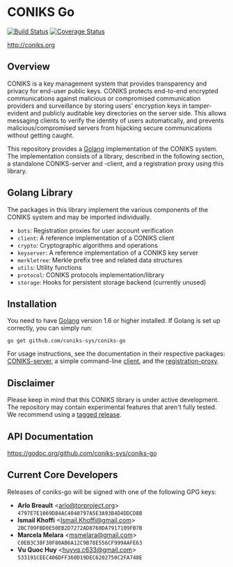 # CONIKS Go

[![Build Status](https://travis-ci.org/coniks-sys/coniks-go.svg?branch=master)](https://travis-ci.org/coniks-sys/coniks-go)
[![Coverage Status](https://coveralls.io/repos/github/coniks-sys/coniks-go/badge.svg?branch=master&dummy=1)](https://coveralls.io/github/coniks-sys/coniks-go)

http://coniks.org

## Overview

CONIKS is a key management system that provides transparency and privacy
for end-user public keys.
CONIKS protects end-to-end encrypted communications against malicious or
compromised communication providers and surveillance by storing users'
encryption keys in tamper-evident and publicly auditable
key directories on the server side.
This allows messaging clients to verify the identity of
users automatically, and prevents malicious/compromised servers from
hijacking secure communications without getting caught.

This repository provides a [Golang](https://golang.org) implementation of the
CONIKS system. The implementation consists of a library, described in the
following section, a standalone CONIKS-server and -client, and a registration
proxy using this library.

## Golang Library

The packages in this library implement the various components of the CONIKS
system and may be imported individually.

- `bots`: Registration proxies for user account verification
- `client`: A reference implementation of a CONIKS client
- `crypto`: Cryptographic algorithms and operations
- `keyserver`: A reference implementation of a CONIKS key server
- `merkletree`: Merkle prefix tree and related data structures
- `utils`: Utility functions
- `protocol`: CONIKS protocols implementation/library
- `storage`: Hooks for persistent storage backend (currently unused)

## Installation

You need to have [Golang](https://golang.org/doc/install) version 1.6 or higher installed.
If Golang is set up correctly, you can simply run:
```
go get github.com/coniks-sys/coniks-go
```

For usage instructions, see the documentation in their respective packages: [CONIKS-server](keyserver), a
simple command-line [client](client), and the [registration-proxy](bots).

## Disclaimer

Please keep in mind that this CONIKS library is under active development.
The repository may contain experimental features that aren't fully tested.
We recommend using a [tagged release](https://github.com/coniks-sys/coniks-go/releases).

## API Documentation

https://godoc.org/github.com/coniks-sys/coniks-go

## Current Core Developers

Releases of coniks-go will be signed with one of the following GPG keys:

- **Arlo Breault** &lt;arlo@torproject.org&gt; `4797E7E1069D84AC4040797A5E3A93B4D4DDCD8B`
- **Ismail Khoffi** &lt;Ismail.Khoffi@gmail.com&gt; `2BC709FBD0E50EB2D7272AD8760DA7917109FB7B`
- **Marcela Melara** &lt;msmelara@gmail.com&gt; `C0EB3C38F30F80AB6A12C9B78E556CF999AAFE63`
- **Vu Quoc Huy** &lt;huyvq.c633@gmail.com&gt; `533191CEEC406DFF360D19DEC6202750C2FA740E`
